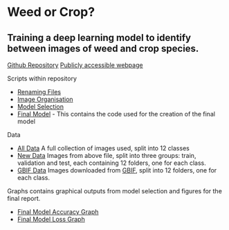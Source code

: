 # Weed or Crop?
## Training a deep learning model to identify between images of weed and crop species.

[Github Repository](https://github.com/FlorenceGalliers/C7082-assignment) [Publicly accessible webpage](https://florencegalliers.github.io/C7082-assignment/)


Scripts within repository
- [Renaming Files](scripts/renaming-files.ipynb)
- [Image Organisation](scripts/image-organisation.ipynb)
- [Model Selection](scripts/model-selection.ipynb)
- [Final Model](final-model.ipynb) - This contains the code used for the creation of the final model

Data
- [All Data](all-data) A full collection of images used, split into 12 classes
- [New Data](new-data) Images from above file, split into three groups: train, validation and test, each containing 12 folders, one for each class.
- [GBIF Data](GBIF-data) Images downloaded from [GBIF](https://www.gbif.org/), split into 12 folders, one for each class.

Graphs contains graphical outputs from model selection and figures for the final report.
- [Final Model Accuracy Graph](graphs/final-model-acc.png)
- [Final Model Loss Graph](graphs/final-model-cost.png)


